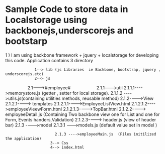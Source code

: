# Sample Code to store data in Localstorage using backbonejs,underscorejs and bootstarp
1 ) I am using backbone framework + jquery + localstorage for developing this code.
    Application contains 3 directory




                 1--> lib (js Libraries  ie Backbone, bootstrap, jquery , underscorejs.etc)
                 2--> js
                                2.1--->#employee#
                                       2.1.1--->util
                                            2.1.1.1---->memorystore.js (getter , setter for local storage).
                                            2.1.1.2 ---->utils.js(containing utilities methods, reusable method)
                                       2.1.2---->View
                                            2.1.2.1----> templates
                                                   2.1.2.1.1---->EmployeeListView.html
                                                   2.1.2.1.2---->employeeVieewForm.html
                                                   2.1.2.1.3---->TopBar.html
                                            2.1.2.2----> employeeDetail.js (Containing Two backbone view one for List and one for Form,
                                                                            Events handers,Validation)
                                            2.1.2.3----> header.js (view of header bar)
                      2.1.3 ---->model
                          2.1.3.1 --->models.js (default value set in model )


                          2.1.3 ---->employeeMain.js  (Files initilized the application)
                        3--> Css
                        4--> index.html




